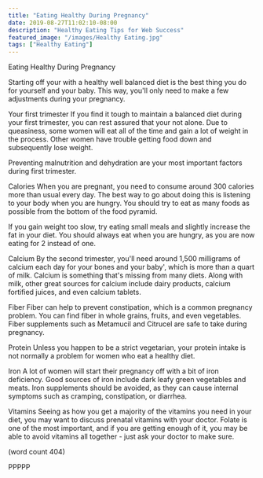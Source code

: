 ```yaml
---
title: "Eating Healthy During Pregnancy"
date: 2019-08-27T11:02:10-08:00
description: "Healthy Eating Tips for Web Success"
featured_image: "/images/Healthy Eating.jpg"
tags: ["Healthy Eating"]
---
```


Eating Healthy During Pregnancy

Starting off your with a healthy well
balanced diet is the best thing you do for yourself
and your baby.  This way, you'll only need to make
a few adjustments during your pregnancy.

Your first trimester
If you find it tough to maintain a balanced diet 
during your first trimester, you can rest assured
that your not alone.  Due to queasiness, some 
women will eat all of the time and gain a lot of 
weight in the process.  Other women have trouble
getting food down and subsequently lose weight.  

Preventing malnutrition and dehydration are your
most important factors during first trimester.  

Calories
When you are pregnant, you need to consume around
300 calories more than usual every day.  The best
way to go about doing this is listening to your 
body when you are hungry.  You should try to eat
as many foods as possible from the bottom of the
food pyramid.

If you gain weight too slow, try eating small 
meals and slightly increase the fat in your diet.
You should always eat when you are hungry, as you
are now eating for 2 instead of one.

Calcium
By the second trimester, you'll need around 1,500
milligrams of calcium each day for your bones and
your baby', which is more than a quart of milk. 
Calcium is something that's missing from many 
diets.  Along with milk, other great sources for
calcium include dairy products, calcium fortified
juices, and even calcium tablets.

Fiber
Fiber can help to prevent constipation, which is
a common pregnancy problem.  You can find fiber in 
whole grains, fruits, and even vegetables.  Fiber
supplements such as Metamucil and Citrucel are 
safe to take during pregnancy.

Protein
Unless you happen to be a strict vegetarian, your
protein intake is not normally a problem for women
who eat a healthy diet.

Iron 
A lot of women will start their pregnancy off with
a bit of iron deficiency.  Good sources of iron 
include dark leafy green vegetables and meats.  Iron
supplements should be avoided, as they can cause
internal symptoms such as cramping, constipation,
or diarrhea.  

Vitamins
Seeing as how you get a majority of the vitamins you
need in your diet, you may want to discuss prenatal
vitamins with your doctor.  Folate is one of the most
important, and if you are getting enough of it, you
may be able to avoid vitamins all together - just ask
your doctor to make sure.

(word count 404)

PPPPP
